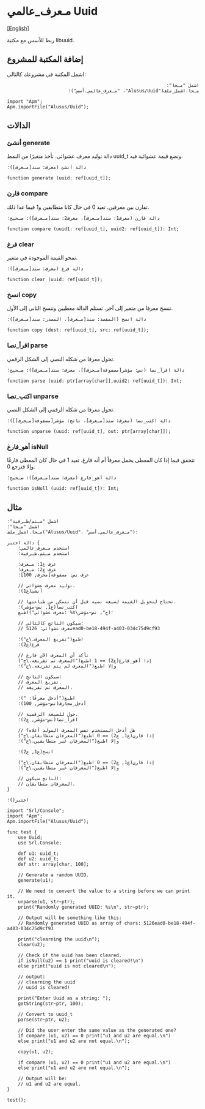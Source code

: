 # مـعرف_عالمي Uuid
[[English]](readme.md)

ربط للأسس مع مكتبة libuuid.

## إضافة المكتبة للمشروع
 
اشمل المكتبة في مشروعك كالتالي:
<div dir="rtl">

```
اشمل "مـحا"؛
مـحا.اشمل_ملف("Alusus/Uuid"، "مـعرف_عالمي.أسس")؛
```

</div>

```
import "Apm";
Apm.importFile("Alusus/Uuid");
```


## الدالات

### أنشئ generate

دالة توليد معرف عشوائي. تأخذ متغيرًا من النمط uuid_t وتضع قيمة عشوائية فيه.
```
دالة أنشئ (معرف: سند[مـعرف])؛
```
```
function generate (uuid: ref[uuid_t]);
```

### قارن compare

تقارن بين معرفين. تعيد 0 في حال كانا متطابقين و1 فيما عدا ذلك.
```
دالة قارن (معرف1: سند[مـعرف]، معرف2: سند[مـعرف]): صـحيح؛
```
```
function compare (uuid1: ref[uuid_t], uuid2: ref[uuid_t]): Int;
```

### فرغ clear

تمحو القيمة الموجودة في متغير.
```
دالة فرغ (معرف: سند[مـعرف])؛
```
```
function clear (uuid: ref[uuid_t]);
```

### انسخ copy

تنسخ معرفا من متغير إلى آخر. تستلم الدالة معطيين وتنسخ الثاني إلى الأول.
```
دالة انسخ (المقصد: سند[مـعرف]، المصدر: سند[مـعرف])؛
```
```
function copy (dest: ref[uuid_t], src: ref[uuid_t]);
```

### اقرأ_نصا parse

تحول معرفا من شكله النصي إلى الشكل الرقمي.
```
دالة اقرأ_نصا (نص: مؤشر[مصفوفة[مـحرف]]، معرف: سند[مـعرف]): صـحيح؛
```
```
function parse (uuid: ptr[array[char]],uuid2: ref[uuid_t]): Int;
```

### اكتب_نصا unparse

تحول معرفا من شكله الرقمي إلى الشكل النصي.
```
دالة اكتب_نصا (معرف: سند[مـعرف]، ناتج: مؤشر[مصفوفة[مـحرف]])؛
```
```
function unparse (uuid: ref[uuid_t], out: ptr[array[char]]);
```

### أهو_فارغ isNull

تتحقق فيما إذا كان المعطى يحمل معرفاً أم أنه فارغ. تعيد 1 في حال كان المعطى فارغًا وإلا فترجع 0.
```
دالة أهو_فارغ (معرف: سند[مـعرف]): صـحيح؛
```
```
function isNull (uuid: ref[uuid_t]): Int;
``` 

## مثال

```
اشمل "مـتم/طـرفية"؛
اشمل "مـحا"؛
مـحا.اشمل_ملف("Alusus/Uuid"، "مـعرف_عالمي.أسس")؛

دالة اختبر {
    استخدم مـعرف_عالمي؛
    استخدم مـتم.طـرفية؛

    عرف ع1: مـعرف؛
    عرف ع2: مـعرف؛
    عرف نص: مصفوفة[محرف, 100]؛

    // توليد معرف عشوائي.
    أنشئ(ع1)؛

    // نحتاج لتحويل القيمة لصيغة نصية قبل أن نتمكن من طباعتها.
    اكتب_نصا(ع1, نص~مؤشر)؛
    اطبع("معرف عشوائي: %s\ج", نص~مؤشر)؛

    // سيكون الناتج كالتالي:
    // معرف عشوائي: 5126ead0-be18-494f-a403-034c75d9cf93 

    اطبع("تفريغ المعرف.\ج")؛
    فرغ(ع2)؛

    // تأكد أن المعرف الآن فارغ
    إذا أهو_فارغ(ع2) == 1 اطبع("المعرف تم تفريغه.\ج")
    وإلا اطبع("المعرف لم يتم تفريغه.\ج")؛

    // سيكون الناتج:
    // تفريغ المعرف.
    // المعرف تم تفريغه.

    اطبع("أدخل معرفًا: ")؛
    أدخل_محارف(نص~مؤشر, 100)؛ 

    // حول للصيغة الرقمية.
    اقرأ_نصا(نص~مؤشر, ع2)؛

    // هل أدخل المستخدم نفس المعرف المولد أعلاه؟
    إذا قارن(ع1, ع2) == 0 اطبع("المعرفان متطابقان.\ج")
    وإلا اطبع("المعرفان غير متطابقين.\ج")؛

    انسخ(ع1, ع2)؛
    
    إذا قارن(ع1, ع2) == 0 اطبع("المعرفان متطابقان.\ج")
    وإلا اطبع("المعرفان غير متطابقين.\ج")؛
    
    // الناتج سيكون:
    // المعرفان متطابقان.
}

اختبر()؛
```

```
import "Srl/Console";
import "Apm";
Apm.importFile("Alusus/Uuid");

func test {
    use Uuid;
    use Srl.Console;

    def u1: uuid_t;
    def u2: uuid_t;
    def str: array[char, 100];

    // Generate a random UUID.
    generate(u1);

    // We need to convert the value to a string before we can print it.
    unparse(u1, str~ptr);
    print("Randomly generated UUID: %s\n", str~ptr);

    // Output will be something like this:
    // Randomly generated UUID as array of chars: 5126ead0-be18-494f-a403-034c75d9cf93 

    print("clearning the uuid\n");
    clear(u2);

    // Check if the uuid has been cleared.
    if isNull(u2) == 1 print("uuid is cleared!\n")
    else print("uuid is not cleared\n");

    // output:
    // clearning the uuid
    // uuid is cleared!

    print("Enter Uuid as a string: ");
    getString(str~ptr, 100);

    // Convert to uuid_t
    parse(str~ptr, u2);

    // Did the user enter the same value as the generated one?
    if compare (u1, u2) == 0 print("u1 and u2 are equal.\n")
    else print("u1 and u2 are not equal.\n");

    copy(u1, u2);
    
    if compare (u1, u2) == 0 print("u1 and u2 are equal.\n")
    else print("u1 and u2 are not equal.\n");

    // Output will be:
    // u1 and u2 are equal.
}

test();
```

